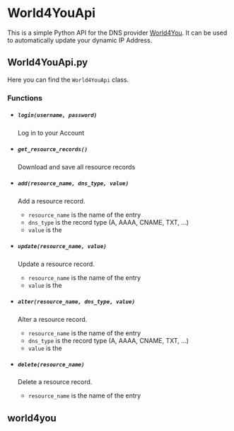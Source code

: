 
# World4YouApi
This is a simple Python API for the DNS provider [World4You](https://www.world4you.com/).
It can be used to automatically update your dynamic IP Address.

## World4YouApi.py
Here you can find the ```World4YouApi``` class. 

### Functions
* ##### ```login(username, password)```
    Log in to your Account 

* ##### ```get_resource_records()```
    Download and save all resource records

* ##### ```add(resource_name, dns_type, value)```
    Add a resource record.
    * ```resource_name``` is the name of the entry
    * ```dns_type``` is the record type (A, AAAA, CNAME, TXT, ...)
    * ```value``` is the 

* ##### ```update(resource_name, value)```
    Update a resource record.
    * ```resource_name``` is the name of the entry
    * ```value``` is the 

* ##### ```alter(resource_name, dns_type, value)```
    Alter a resource record.
    * ```resource_name``` is the name of the entry
    * ```dns_type``` is the record type (A, AAAA, CNAME, TXT, ...)
    * ```value``` is the 

* ##### ```delete(resource_name)```
    Delete a resource record.
    * ```resource_name``` is the name of the entry
    
## world4you
